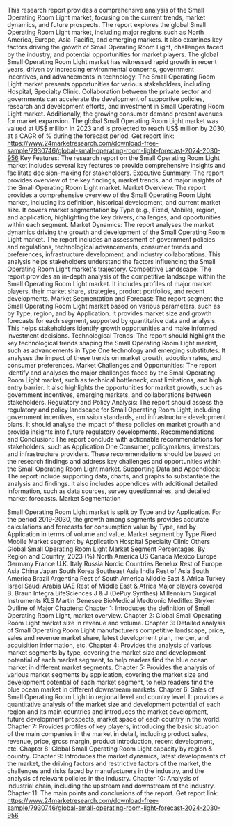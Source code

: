 This research report provides a comprehensive analysis of the Small Operating Room Light market, focusing on the current trends, market dynamics, and future prospects. The report explores the global Small Operating Room Light market, including major regions such as North America, Europe, Asia-Pacific, and emerging markets. It also examines key factors driving the growth of Small Operating Room Light, challenges faced by the industry, and potential opportunities for market players.
The global Small Operating Room Light market has witnessed rapid growth in recent years, driven by increasing environmental concerns, government incentives, and advancements in technology. The Small Operating Room Light market presents opportunities for various stakeholders, including Hospital, Specialty Clinic. Collaboration between the private sector and governments can accelerate the development of supportive policies, research and development efforts, and investment in Small Operating Room Light market. Additionally, the growing consumer demand present avenues for market expansion.
The global Small Operating Room Light market was valued at US$ million in 2023 and is projected to reach US$ million by 2030, at a CAGR of % during the forecast period.
Get report link: https://www.24marketresearch.com/download-free-sample/7930746/global-small-operating-room-light-forecast-2024-2030-956 
Key Features:
The research report on the Small Operating Room Light market includes several key features to provide comprehensive insights and facilitate decision-making for stakeholders.
Executive Summary: The report provides overview of the key findings, market trends, and major insights of the Small Operating Room Light market.
Market Overview: The report provides a comprehensive overview of the Small Operating Room Light market, including its definition, historical development, and current market size. It covers market segmentation by Type (e.g., Fixed, Mobile), region, and application, highlighting the key drivers, challenges, and opportunities within each segment.
Market Dynamics: The report analyses the market dynamics driving the growth and development of the Small Operating Room Light market. The report includes an assessment of government policies and regulations, technological advancements, consumer trends and preferences, infrastructure development, and industry collaborations. This analysis helps stakeholders understand the factors influencing the Small Operating Room Light market's trajectory.
Competitive Landscape: The report provides an in-depth analysis of the competitive landscape within the Small Operating Room Light market. It includes profiles of major market players, their market share, strategies, product portfolios, and recent developments.
Market Segmentation and Forecast: The report segment the Small Operating Room Light market based on various parameters, such as by Type, region, and by Application. It provides market size and growth forecasts for each segment, supported by quantitative data and analysis. This helps stakeholders identify growth opportunities and make informed investment decisions.
Technological Trends: The report should highlight the key technological trends shaping the Small Operating Room Light market, such as advancements in Type One technology and emerging substitutes. It analyses the impact of these trends on market growth, adoption rates, and consumer preferences.
Market Challenges and Opportunities: The report identify and analyses the major challenges faced by the Small Operating Room Light market, such as technical bottleneck, cost limitations, and high entry barrier. It also highlights the opportunities for market growth, such as government incentives, emerging markets, and collaborations between stakeholders.
Regulatory and Policy Analysis: The report should assess the regulatory and policy landscape for Small Operating Room Light, including government incentives, emission standards, and infrastructure development plans. It should analyse the impact of these policies on market growth and provide insights into future regulatory developments.
Recommendations and Conclusion: The report conclude with actionable recommendations for stakeholders, such as Application One Consumer, policymakers, investors, and infrastructure providers. These recommendations should be based on the research findings and address key challenges and opportunities within the Small Operating Room Light market.
Supporting Data and Appendices: The report include supporting data, charts, and graphs to substantiate the analysis and findings. It also includes appendices with additional detailed information, such as data sources, survey questionnaires, and detailed market forecasts.
Market Segmentation

Small Operating Room Light market is split by Type and by Application. For the period 2019-2030, the growth among segments provides accurate calculations and forecasts for consumption value by Type, and by Application in terms of volume and value.
Market segment by Type
Fixed
Mobile
Market segment by Application
Hospital
Specialty Clinic
Others
Global Small Operating Room Light Market Segment Percentages, By Region and Country, 2023 (%)
North America
US
Canada
Mexico
Europe
Germany
France
U.K.
Italy
Russia
Nordic Countries
Benelux
Rest of Europe
Asia
China
Japan
South Korea
Southeast Asia
India
Rest of Asia
South America
Brazil
Argentina
Rest of South America
Middle East & Africa
Turkey
Israel
Saudi Arabia
UAE
Rest of Middle East & Africa
Major players covered
B. Braun
Integra LifeSciences
J & J (DePuy Synthes)
Millennium Surgical Instruments
KLS Martin
Genesee BioMedical
Medtronic
Mediflex
Stryker
Outline of Major Chapters:
Chapter 1: Introduces the definition of Small Operating Room Light, market overview.
Chapter 2: Global Small Operating Room Light market size in revenue and volume.
Chapter 3: Detailed analysis of Small Operating Room Light manufacturers competitive landscape, price, sales and revenue market share, latest development plan, merger, and acquisition information, etc.
Chapter 4: Provides the analysis of various market segments by type, covering the market size and development potential of each market segment, to help readers find the blue ocean market in different market segments.
Chapter 5: Provides the analysis of various market segments by application, covering the market size and development potential of each market segment, to help readers find the blue ocean market in different downstream markets.
Chapter 6: Sales of Small Operating Room Light in regional level and country level. It provides a quantitative analysis of the market size and development potential of each region and its main countries and introduces the market development, future development prospects, market space of each country in the world.
Chapter 7: Provides profiles of key players, introducing the basic situation of the main companies in the market in detail, including product sales, revenue, price, gross margin, product introduction, recent development, etc.
Chapter 8: Global Small Operating Room Light capacity by region & country.
Chapter 9: Introduces the market dynamics, latest developments of the market, the driving factors and restrictive factors of the market, the challenges and risks faced by manufacturers in the industry, and the analysis of relevant policies in the industry.
Chapter 10: Analysis of industrial chain, including the upstream and downstream of the industry.
Chapter 11: The main points and conclusions of the report.
Get report link: https://www.24marketresearch.com/download-free-sample/7930746/global-small-operating-room-light-forecast-2024-2030-956 
